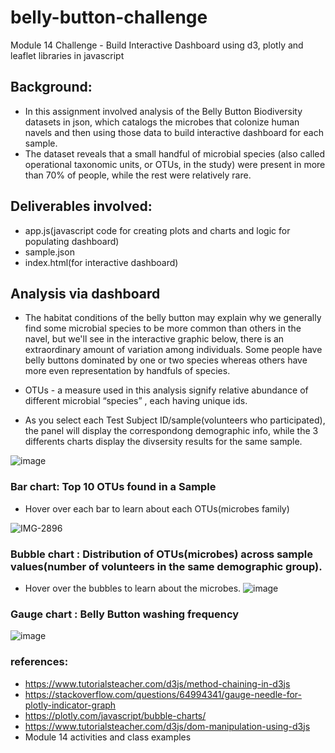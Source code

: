 # belly-button-challenge
Module 14 Challenge - Build Interactive Dashboard using d3, plotly and leaflet libraries in javascript

## Background: 
  - In this assignment involved analysis of the Belly Button Biodiversity datasets in json, which catalogs the microbes that colonize human navels and then using those data to build interactive dashboard for each sample. 
  - The dataset reveals that a small handful of microbial species (also called operational taxonomic units, or OTUs, in the study) were present in more than 70% of people, while the rest were relatively rare.

## Deliverables involved: 
  - app.js(javascript code for creating plots and charts and logic for populating dashboard)
  - sample.json 
  - index.html(for interactive dashboard)

## Analysis via dashboard

  - The habitat conditions of the belly button may explain why we generally find some microbial species to be more common than others in the navel, but we'll see in the interactive graphic below, there is an extraordinary                   amount of variation among individuals. Some people have belly buttons dominated by one or two species whereas others have more even representation by handfuls of species.
  - OTUs - a measure used in this analysis signify relative abundance of different microbial “species” , each having unique ids. 
  
  - As you select each Test Subject ID/sample(volunteers who participated), the panel will display the correspondong demographic info, 
    while the 3 differents charts display the divsersity results for the same sample. 
   
   ![image](https://github.com/BijoyetaK/belly-button-challenge/assets/126313924/ddbe3340-79ca-4006-ba11-7678b0624fb6)


  ### Bar chart: Top 10 OTUs found in a Sample
  
  - Hover over each bar to learn about each OTUs(microbes family)
   
   ![IMG-2896](https://github.com/BijoyetaK/belly-button-challenge/assets/126313924/8b40f279-1407-4d50-ab3e-40b0a2daf4c6)

  ### Bubble chart : Distribution of OTUs(microbes) across sample values(number of volunteers in the same demographic group).
  
  - Hover over the bubbles to learn about the microbes. 
   ![image](https://github.com/BijoyetaK/belly-button-challenge/assets/126313924/2fffd2e2-a24a-4a7b-9f76-ee6dc3661643)
   
  ### Gauge chart : Belly Button washing frequency
  ![image](https://github.com/BijoyetaK/belly-button-challenge/assets/126313924/4d35bc5b-5d56-423b-add6-af421cb45615)

  
  ### references: 
  - https://www.tutorialsteacher.com/d3js/method-chaining-in-d3js
  - https://stackoverflow.com/questions/64994341/gauge-needle-for-plotly-indicator-graph
  - https://plotly.com/javascript/bubble-charts/
  - https://www.tutorialsteacher.com/d3js/dom-manipulation-using-d3js
  - Module 14 activities and class examples



  
  

  
  



